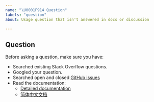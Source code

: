 ```yaml
---
name: "\U0001F914 Question"
labels: "question"
about: Usage question that isn't answered in docs or discussion

---
```


## Question

Before asking a question, make sure you have:

- Searched existing Stack Overflow questions.
- Googled your question.
- Searched open and closed [GitHub issues](https://github.com/pingcap/dm/issues?q=is%3Aissue)
- Read the documentation:
    - [Detailed documentation](https://pingcap.com/docs/tools/dm/overview/)
    - [简体中文文档](https://pingcap.com/docs-cn/tools/dm/overview/)
